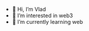 - 👋 Hi, I’m Vlad
- 👀 I’m interested in web3
- 🌱 I’m currently learning web

<!---
yaremme/yaremme is a ✨ special ✨ repository because its `README.md` (this file) appears on your GitHub profile.
You can click the Preview link to take a look at your changes.
--->
